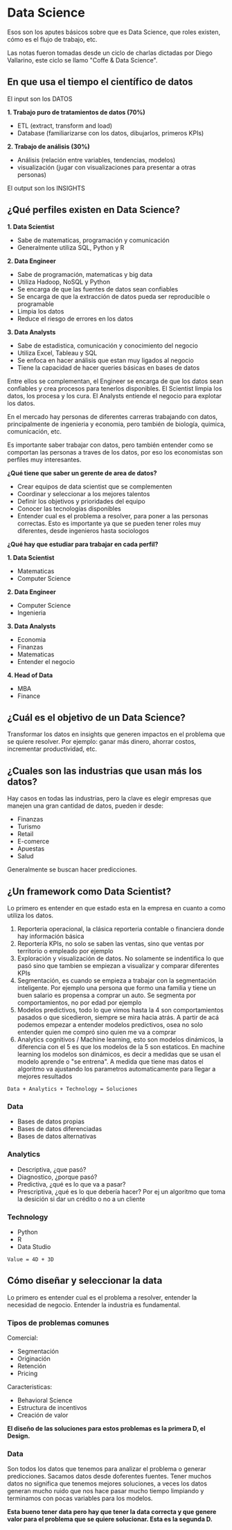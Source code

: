 # Data Science

Esos son los aputes básicos sobre que es Data Science, que roles existen, cómo es el flujo de trabajo, etc.

Las notas fueron tomadas desde un ciclo de charlas dictadas por Diego Vallarino, este ciclo se llamo "Coffe & Data Science".

## En que usa el tiempo el científico de datos

El input son los DATOS

**1. Trabajo puro de tratamientos de datos (70%)**
- ETL (extract, transform and load)
- Database (familiarizarse con los datos, dibujarlos, primeros KPIs)

**2. Trabajo de análisis (30%)**
- Análisis (relación entre variables, tendencias, modelos)
- visualización (jugar con visualizaciones para presentar a otras personas)

El output son los INSIGHTS

## ¿Qué perfiles existen en Data Science?

**1. Data Scientist**
- Sabe de matematicas, programación y comunicación
- Generalmente utiliza SQL, Python y R

**2. Data Engineer**
- Sabe de programación, matematicas y big data
- Utiliza Hadoop, NoSQL y Python
- Se encarga de que las fuentes de datos sean confiables
- Se encarga de que la extracción de datos pueda ser reproducible o programable
- Limpia los datos
- Reduce el riesgo de errores en los datos

**3. Data Analysts**
- Sabe de estadistica, comunicación y conocimiento del negocio
- Utiliza Excel, Tableau y SQL
- Se enfoca en hacer análisis que estan muy ligados al negocio
- Tiene la capacidad de hacer queries básicas en bases de datos

Entre ellos se complementan, el Engineer se encarga de que los datos sean confiables y crea procesos para tenerlos disponibles. El Scientist limpia los datos, los procesa y los cura. El Analysts entiende el negocio para explotar los datos.

En el mercado hay personas de diferentes carreras trabajando con datos, principalmente de ingenieria y economia, pero también de biología, quimica, comunicación, etc.

Es importante saber trabajar con datos, pero también entender como se comportan las personas a traves de los datos, por eso los economistas son perfiles muy interesantes.

**¿Qué tiene que saber un gerente de area de datos?**

- Crear equipos de data scientist que se complementen
- Coordinar y seleccionar a los mejores talentos
- Definir los objetivos y prioridades del equipo
- Conocer las tecnologías disponibles
- Entender cual es el problema a resolver, para poner a las personas correctas. Esto es importante ya que se pueden tener roles muy diferentes, desde ingenieros hasta sociologos

**¿Qué hay que estudiar para trabajar en cada perfil?**

**1. Data Scientist**

- Matematicas
- Computer Science

**2. Data Engineer** 

- Computer Science
- Ingenieria

**3. Data Analysts**

- Economia
- Finanzas
- Matematicas
- Entender el negocio 

**4. Head of Data**

- MBA
- Finance

## ¿Cuál es el objetivo de un Data Science?

Transformar los datos en insights que generen impactos en el problema que se quiere resolver. Por ejemplo: ganar más dinero, ahorrar costos, incrementar productividad, etc.

## ¿Cuales son las industrias que usan más los datos?

Hay casos en todas las industrias, pero la clave es elegir empresas que manejen una gran cantidad de datos, pueden ir desde:

- Finanzas
- Turismo
- Retail
- E-comerce
- Apuestas
- Salud

Generalmente se buscan hacer predicciones.

## ¿Un framework como Data Scientist?

Lo primero es entender en que estado esta en la empresa en cuanto a como utiliza los datos.

1. Reporteria operacional, la clásica reporteria contable o financiera donde hay información básica
2. Reportería KPIs, no solo se saben las ventas, sino que ventas por territorio o empleado por ejemplo
3. Exploración y visualización de datos. No solamente se indentifica lo que pasó sino que tambien se empiezan a visualizar y comparar diferentes KPIs
4. Segmentación, es cuando se empieza a trabajar con la segmentación inteligente. Por ejemplo una persona que formo una familia y tiene un buen salario es propensa a comprar un auto. Se segmenta por comportamientos, no por edad por ejemplo
5. Modelos predictivos, todo lo que vimos hasta la 4 son comportamientos pasados o que sicedieron, siempre se mira hacia atrás. A partir de acá podemos empezar a entender modelos predictivos, osea no solo entender quien me compró sino quien me va a comprar
6. Analytics cognitivos / Machine learning, esto son modelos dinámicos, la diferencia con el 5 es que los modelos de la 5 son estaticos. En machine learning los modelos son dinámicos, es decir a medidas que se usan el modelo aprende o "se entrena". A medida que tiene mas datos el algoritmo va ajustando los parametros automaticamente para llegar a mejores resultados

`Data + Analytics + Technology = Soluciones`

### Data

- Bases de datos propias
- Bases de datos diferenciadas
- Bases de datos alternativas

### Analytics

- Descriptiva, ¿que pasó?
- Diagnostico, ¿porque pasó?
- Predictiva, ¿qué es lo que va a pasar?
- Prescriptiva, ¿qué es lo que debería hacer? Por ej un algoritmo que toma la desición si dar un crédito o no a un cliente

### Technology

- Python
- R
- Data Studio

`Value = 4D + 3D`

## Cómo diseñar y seleccionar la data

Lo primero es entender cual es el problema a resolver, entender la necesidad de negocio. Entender la industria es fundamental.

### Tipos de problemas comunes

Comercial:
- Segmentación
- Originación
- Retención
- Pricing

Caracteristicas:
- Behavioral Science
- Estructura de incentivos
- Creación de valor

**El diseño de las soluciones para estos problemas es la primera D, el Design.**

### Data

Son todos los datos que tenemos para analizar el problema o generar predicciones. Sacamos datos desde doferentes fuentes. Tener muchos datos no significa que tenemos mejores soluciones, a veces los datos generan mucho ruido que nos hace pasar mucho tiempo limpiando y terminamos con pocas variables para los modelos.

**Esta bueno tener data pero hay que tener la data correcta y que genere valor para el problema que se quiere solucionar. Esta es la segunda D.**


